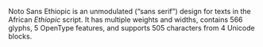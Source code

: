 Noto Sans Ethiopic is an unmodulated (“sans serif”) design for texts in the African _Ethiopic_ script. It has multiple weights and widths, contains 566 glyphs, 5 OpenType features, and supports 505 characters from 4 Unicode blocks.